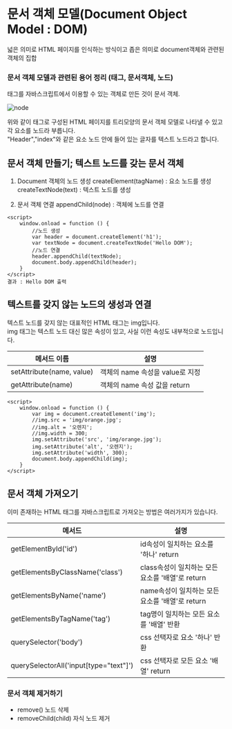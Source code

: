 # 문서 객체 모델(Document Object Model : DOM)

넓은 의미로 HTML 페이지를 인식하는 방식이고 좁은 의미로 document객체와 관련된 객체의 집합

### 문서 객체 모델과 관련된 용어 정리  (태그, 문서객체, 노드)

태그를 자바스크립트에서 이용할 수 있는 객체로 만든 것이 문서 객체.

![node](https://img1.daumcdn.net/thumb/R800x0/?scode=mtistory2&fname=https%3A%2F%2Ft1.daumcdn.net%2Fcfile%2Ftistory%2F267BDF3C5790DBD536)

위와 같이 태그로 구성된 HTML 페이지를 트리모양의 문서 객체 모델로 나타낼 수 있고 각 요소를 노드라 부릅니다.  
"Header","index"와 같은 요소 노드 안에 들어 있는 글자를 텍스트 노드라고 합니다.

## 문서 객체 만들기; 텍스트 노드를 갖는 문서 객체
1. Document 객체의 노드 생성
    createElement(tagName) : 요소 노드를 생성
    createTextNode(text) : 텍스트 노드를 생성

2. 문서 객체 연결
    appendChild(node) : 객체에 노드를 연결

```
<script>
    window.onload = function () {
        //노드 생성
        var header = document.createElement('h1');
        var textNode = document.createTextNode('Hello DOM');
        //노드 연결
        header.appendChild(textNode);
        document.body.appendChild(header);
    }
</script>
결과 : Hello DOM 출력
```

## 텍스트를 갖지 않는 노드의 생성과 연결
텍스트 노드를 갖지 않는 대표적인 HTML 태그는 img입니다.  
img 태그는 텍스트 노드 대신 많은 속성이 있고, 사실 이런 속성도 내부적으로 노드입니다.

|메서드 이름|설명|
|---|---|
|setAttribute(name, value)|객체의 name 속성을 value로 지정|
|getAttribute(name)|객체의 name 속성 값을 return|

```
<script>
    window.onload = function () {
        var img = document.createElement('img');
        //img.src = 'img/orange.jpg';
        //img.alt = '오렌지';
        //img.width = 300;
        img.setAttribute('src', 'img/orange.jpg');
        img.setAttribute('alt', '오렌지');
        img.setAttribute('width', 300);            
        document.body.appendChild(img);
    }
</script>
```

## 문서 객체 가져오기

이미 존재하는 HTML 태그를 자바스크립트로 가져오는 방법은 여러가지가 있습니다.

|메서드|설명|
|---|---|
|getElementById('id')|id속성이 일치하는 요소를 '하나' return|
|getElementsByClassName('class')|class속성이 일치하는 모든 요소를 '배열'로 return|
|getElementsByName('name')|name속성이 일치하는 모든 요소를 '배열'로 return|
|getElementsByTagName('tag')|tag명이 일치하는 모든 요소를 '배열' 반환|
|querySelector('body')|css 선택자로 요소 '하나' 반환|
|querySelectorAll('input[type="text"]')|css 선택자로 모든 요소 '배열' return|


### 문서 객체 제거하기

- remove()  노드 삭제
- removeChild(child) 자식 노드 제거

